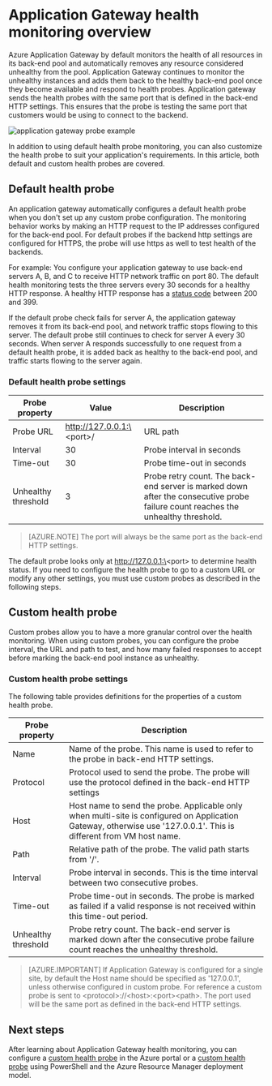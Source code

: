 

<properties
    pageTitle="Health monitoring overview for Azure Application Gateway | Azure"
    description="Learn about the monitoring capabilities in Azure Application Gateway"
    services="application-gateway"
    documentationcenter="na"
    author="georgewallace"
    manager="carmonm"
    editor=""
    tags="azure-resource-manager" />
<tags
    ms.assetid="7eeba328-bb2d-4d3e-bdac-7552e7900b7f"
    ms.service="application-gateway"
    ms.devlang="na"
    ms.topic="article"
    ms.tgt_pltfrm="na"
    ms.workload="infrastructure-services"
    ms.date="11/16/2016"
    wacn.date=""
    ms.author="gwallace" />

# Application Gateway health monitoring overview

Azure Application Gateway by default monitors the health of all resources in its back-end pool and automatically removes any resource considered unhealthy from the pool. Application Gateway continues to monitor the unhealthy instances and adds them back to the healthy back-end pool once they become available and respond to health probes. Application gateway sends the health probes with the same port that is defined in the back-end HTTP settings. This ensures that the probe is testing the same port that customers would be using to connect to the backend.

![application gateway probe example][1]

In addition to using default health probe monitoring, you can also customize the health probe to suit your application's requirements. In this article, both default and custom health probes are covered.

## Default health probe

An application gateway automatically configures a default health probe when you don't set up any custom probe configuration. The monitoring behavior works by making an HTTP request to the IP addresses configured for the back-end pool. For default probes if the backend http settings are configured for HTTPS, the probe will use https as well to test health of the backends.

For example: You configure your application gateway to use back-end servers A, B, and C to receive HTTP network traffic on port 80. The default health monitoring tests the three servers every 30 seconds for a healthy HTTP response. A healthy HTTP response has a [status code](https://msdn.microsoft.com/zh-cn/library/aa287675.aspx) between 200 and 399.

If the default probe check fails for server A, the application gateway removes it from its back-end pool, and network traffic stops flowing to this server. The default probe still continues to check for server A every 30 seconds. When server A responds successfully to one request from a default health probe, it is added back as healthy to the back-end pool, and traffic starts flowing to the server again.

### Default health probe settings

| Probe property | Value | Description |
| --- | --- | --- |
| Probe URL |http://127.0.0.1:\<port\>/ |URL path |
| Interval |30 |Probe interval in seconds |
| Time-out |30 |Probe time-out in seconds |
| Unhealthy threshold |3 |Probe retry count. The back-end server is marked down after the consecutive probe failure count reaches the unhealthy threshold. |

> [AZURE.NOTE]
> The port will always be the same port as the back-end HTTP settings.
> 
> 

The default probe looks only at http://127.0.0.1:\<port\> to determine health status. If you need to configure the health probe to go to a custom URL or modify any other settings, you must use custom probes as described in the following steps.

## Custom health probe

Custom probes allow you to have a more granular control over the health monitoring. When using custom probes, you can configure the probe interval, the URL and path to test, and how many failed responses to accept before marking the back-end pool instance as unhealthy.

### Custom health probe settings

The following table provides definitions for the properties of a custom health probe.

| Probe property | Description |
| --- | --- |
| Name |Name of the probe. This name is used to refer to the probe in back-end HTTP settings. |
| Protocol |Protocol used to send the probe. The probe will use the protocol defined in the back-end HTTP settings |
| Host |Host name to send the probe. Applicable only when multi-site is configured on Application Gateway, otherwise use '127.0.0.1'. This is different from VM host name. |
| Path |Relative path of the probe. The valid path starts from '/'. |
| Interval |Probe interval in seconds. This is the time interval between two consecutive probes. |
| Time-out |Probe time-out in seconds. The probe is marked as failed if a valid response is not received within this time-out period. |
| Unhealthy threshold |Probe retry count. The back-end server is marked down after the consecutive probe failure count reaches the unhealthy threshold. |

> [AZURE.IMPORTANT]
> If Application Gateway is configured for a single site, by default the Host name should be specified as '127.0.0.1', unless otherwise configured in custom probe.
> For reference a custom probe is sent to \<protocol\>://\<host\>:\<port\>\<path\>. The port used will be the same port as defined in the back-end HTTP settings.
> 
> 

## Next steps
After learning about Application Gateway health monitoring, you can configure a [custom health probe](/documentation/articles/application-gateway-create-probe-portal/) in the Azure portal or a [custom health probe](/documentation/articles/application-gateway-create-probe-ps/) using PowerShell and the Azure Resource Manager deployment model.

[1]: ./media/application-gateway-probe-overview/appgatewayprobe.png
